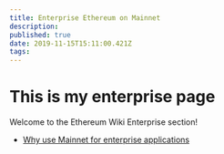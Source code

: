 ```yaml
---
title: Enterprise Ethereum on Mainnet
description: 
published: true
date: 2019-11-15T15:11:00.421Z
tags: 
---
```


# This is my enterprise page

Welcome to the Ethereum Wiki Enterprise section! 

* [Why use Mainnet for enterprise applications](/enterprise/whymainnet)